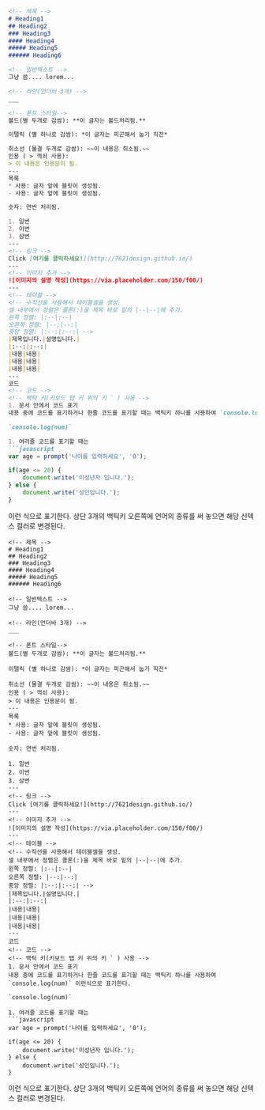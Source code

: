 ```markdown
<!-- 제목 -->
# Heading1
## Heading2
### Heading3
#### Heading4
##### Heading5
###### Heading6

<!-- 일반텍스트 -->
그냥 씀.... lorem...

<!-- 라인(언더바 3개) -->
___

<!-- 폰트 스타일-->
볼드(별 두개로 감쌈): **이 글자는 볼드처리됨.** 

이탤릭 (별 하나로 감쌈): *이 글자는 피곤해서 눕기 직전*

취소선 (물결 두개로 감쌈): ~~이 내용은 취소됨.~~
인용 ( > 꺽쇠 사용): 
> 이 내용은 인용문이 됨.
---
목록
* 사용: 글자 앞에 블릿이 생성됨.
- 사용: 글자 앞에 블릿이 생성됨.

숫자: 연번 처리됨.

1. 일번
2. 이번
3. 삼번 
---
<!-- 링크 -->
Click [여기를 클릭하세요!](http://7621design.github.io/)
---
<!-- 이미지 추가 -->
![이미지의 설명 작성](https://via.placeholder.com/150/f00/)
---
<!-- 테이블 -->
<!-- 수직선을 사용해서 테이블셀을 생성. 
셀 내부에서 정렬은 콜론(:)을 제목 바로 밑의 |--|--|에 추가. 
왼쪽 정렬: |:--|:--|
오른쪽 정렬: |--:|--:|
중앙 정렬: |:--:|:--:| -->
|제목입니다.|설명입니다.|
|:--:|:--:|
|내용|내용|
|내용|내용|
|내용|내용|
---
코드
<!-- 코드 -->
<!-- 백틱 키(키보드 탭 키 위의 키 ` ) 사용 -->
1. 문서 안에서 코드 표기
내용 중에 코드를 표기하거나 한줄 코드를 표기할 때는 백틱키 하나를 사용하여 `console.log(num)` 이런식으로 표기한다.

`console.log(num)`

1. 여러줄 코드를 표기할 때는
```javascript
var age = prompt('나이를 입력하세요', '0');

if(age <= 20) {
    document.write('미성년자 입니다.');
} else {
    document.write('성인입니다.');
}
```
이런 식으로 표기한다. 상단 3개의 백틱키 오른쪽에 언어의 종류를 써 놓으면 해당 신텍스 컬러로 변경된다.

```
<!-- 제목 -->
# Heading1
## Heading2
### Heading3
#### Heading4
##### Heading5
###### Heading6

<!-- 일반텍스트 -->
그냥 씀.... lorem...

<!-- 라인(언더바 3개) -->
___

<!-- 폰트 스타일-->
볼드(별 두개로 감쌈): **이 글자는 볼드처리됨.** 

이탤릭 (별 하나로 감쌈): *이 글자는 피곤해서 눕기 직전*

취소선 (물결 두개로 감쌈): ~~이 내용은 취소됨.~~
인용 ( > 꺽쇠 사용): 
> 이 내용은 인용문이 됨.
---
목록
* 사용: 글자 앞에 블릿이 생성됨.
- 사용: 글자 앞에 블릿이 생성됨.

숫자: 연번 처리됨.

1. 일번
2. 이번
3. 삼번 
---
<!-- 링크 -->
Click [여기를 클릭하세요!](http://7621design.github.io/)
---
<!-- 이미지 추가 -->
![이미지의 설명 작성](https://via.placeholder.com/150/f00/)
---
<!-- 테이블 -->
<!-- 수직선을 사용해서 테이블셀을 생성. 
셀 내부에서 정렬은 콜론(:)을 제목 바로 밑의 |--|--|에 추가. 
왼쪽 정렬: |:--|:--|
오른쪽 정렬: |--:|--:|
중앙 정렬: |:--:|:--:| -->
|제목입니다.|설명입니다.|
|:--:|:--:|
|내용|내용|
|내용|내용|
|내용|내용|
---
코드
<!-- 코드 -->
<!-- 백틱 키(키보드 탭 키 위의 키 ` ) 사용 -->
1. 문서 안에서 코드 표기
내용 중에 코드를 표기하거나 한줄 코드를 표기할 때는 백틱키 하나를 사용하여 `console.log(num)` 이런식으로 표기한다.

`console.log(num)`

1. 여러줄 코드를 표기할 때는
```javascript
var age = prompt('나이를 입력하세요', '0');

if(age <= 20) {
    document.write('미성년자 입니다.');
} else {
    document.write('성인입니다.');
}
```
이런 식으로 표기한다. 상단 3개의 백틱키 오른쪽에 언어의 종류를 써 놓으면 해당 신텍스 컬러로 변경된다.
